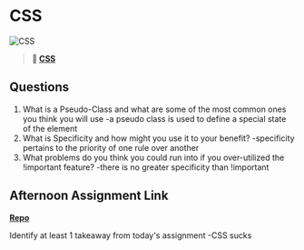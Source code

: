 # CSS

![CSS](https://bcw.blob.core.windows.net/public/cssUnit/1411879719053976)

> **📖 [CSS](https://codeworksacademy.com/fs-student-guide/resources/wk1/03-CSS)**

## Questions

1. What is a Pseudo-Class and what are some of the most common ones you think you will use
  -a pseudo class is used to define a special state of the element
2. What is Specificity and how might you use it to your benefit?
  -specificity pertains to the priority of one rule over another
3. What problems do you think you could run into if you over-utilized the !important feature?
  -there is no greater specificity than !important
## Afternoon Assignment Link

**[Repo](https://github.com/rtuscany23/<ASSIGNMENT_REPO>)**

Identify at least 1 takeaway from today's assignment
  -CSS sucks
